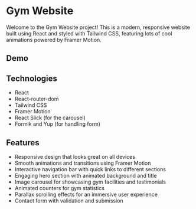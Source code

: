 # Gym Website

Welcome to the Gym Website project! This is a modern, responsive website built using React and styled with Tailwind CSS, featuring lots of cool animations powered by Framer Motion.

## Demo

## Technologies
- React
- React-router-dom
- Tailwind CSS
- Framer Motion
- React Slick (for the carousel)
- Formik and Yup (for handling form)

## Features
- Responsive design that looks great on all devices
- Smooth animations and transitions using Framer Motion
- Interactive navigation bar with quick links to different sections
- Engaging hero section with animated background and title
- Image carousel for showcasing gym facilities and testimonials
- Animated counters for gym statistics
- Parallax scrolling effects for an immersive user experience
- Contact form with validation and submission